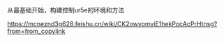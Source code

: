 从最基础开始，构建控制ur5e的环境和方法

https://mcneznd3g628.feishu.cn/wiki/CK2owvomviE1hekPocAcPrHtnsg?from=from_copylink
